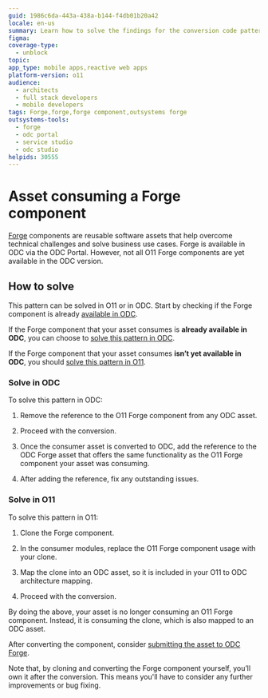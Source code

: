 ```yaml
---
guid: 1986c6da-443a-438a-b144-f4db01b20a42
locale: en-us
summary: Learn how to solve the findings for the conversion code pattern "Asset consuming a Forge component".
figma: 
coverage-type:
  - unblock
topic: 
app_type: mobile apps,reactive web apps
platform-version: o11
audience:
  - architects
  - full stack developers
  - mobile developers
tags: Forge,forge,forge component,outsystems forge
outsystems-tools:
  - forge
  - odc portal
  - service studio
  - odc studio
helpids: 30555
---
```


# Asset consuming a Forge component

[Forge](https://www.outsystems.com/forge/) components are reusable software assets that help overcome technical challenges and solve business use cases. Forge is available in ODC via the ODC Portal. However, not all O11 Forge components are yet available in the ODC version. 

## How to solve

This pattern can be solved in O11 or in ODC. Start by checking if the Forge component is already [available in ODC](https://www.outsystems.com/forge/list?q=&t=&o=latest-submitted&tr=False&oss=False&c=%20&a=&v=odc&hd=False&tn=&scat=forge).

If the Forge component that your asset consumes is **already available in ODC**, you can choose to [solve this pattern in ODC](#solve-in-odc). 

If the Forge component that your asset consumes **isn’t yet available in ODC**, you should [solve this pattern in O11](#solve-in-o11).

### Solve in ODC

To solve this pattern in ODC:

1. Remove the reference to the O11 Forge component from any ODC asset.

1. Proceed with the conversion. 

1. Once the consumer asset is converted to ODC, add the reference to the ODC Forge asset that offers the same functionality as the O11 Forge component your asset was consuming.

1. After adding the reference, fix any outstanding issues.

### Solve in O11

To solve this pattern in O11:

1. Clone the Forge component.

1. In the consumer modules, replace the O11 Forge component usage with your clone.

1. Map the clone into an ODC asset, so it is included in your O11 to ODC architecture mapping.

1. Proceed with the conversion.

By doing the above, your asset is no longer consuming an O11 Forge component. Instead, it is consuming the clone, which is also mapped to an ODC asset.

After converting the component, consider [submitting the asset to ODC Forge](https://success.outsystems.com/documentation/outsystems_developer_cloud/building_apps/forge/submit_assets_to_forge/).

<div class="info" markdown="1">

Note that, by cloning and converting the Forge component yourself, you’ll own it after the conversion. This means you'll have to consider any further improvements or bug fixing.

</div>
